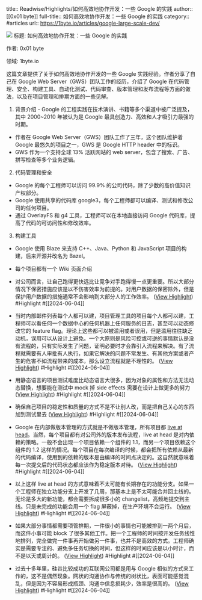 title:: Readwise/Highlights/如何高效地协作开发：一些 Google 的实践
author:: [[0x01 byte]]
full-title:: 如何高效地协作开发：一些 Google 的实践
category:: #articles
url:: https://1byte.io/articles/google-large-scale-dev/

![](https://readwise-assets.s3.amazonaws.com/static/images/article4.6bc1851654a0.png)
标题: 如何高效地协作开发：一些 Google 的实践

作者: 0x01 byte

领域: 1byte.io

这篇文章提供了关于如何高效地协作开发的一些 Google 实践经验。作者分享了自己在 Google Web Server（GWS）团队工作的经历，介绍了 Google 在代码管理、安全、构建工具、自动化测试、代码审查、版本管理和发布流程等方面的做法，以及在项目管理和排期方面的一些见解。

1. 背景介绍
\- Google 的工程实践在技术演讲、书籍等多个渠道中被广泛提及，其中 2000~2010 年被认为是 Google 最具创造力、高效和人才吸引力最强的时期。
- 作者在 Google Web Server（GWS）团队工作了三年，这个团队维护着 Google 最悠久的项目之一，GWS 是 Google HTTP header 中的标识。
- GWS 作为一个支持全球 13% 活跃网站的 web server，包含了搜索、广告、拼写检查等多个业务逻辑。

2. 代码管理和安全
- Google 的每个工程师可以访问 99.9% 的公司代码，除了少数的高价值知识产权部分。
- Google 使用共享的代码库 google3，每个工程师都可以编译、测试和修改公司的任何项目。
- 通过 OverlayFS 和 g4 工具，工程师可以在本地直接访问 Google 代码库，提高了代码的可访问性和修改效率。

3. 构建工具
- Google 使用 Blaze 来支持 C++、Java、Python 和 JavaScript 项目的构建，后来开源并改名为 Bazel。
- 每个项目都有一个 Wiki 页面介绍

- 对公司而言，让自己跑得更快远比让竞争对手跑得慢一点更重要。所以大部分情况下保密措施应该是以不伤害效率为前提的。对用户数据的保密除外，但是保护用户数据的措施通常不会影响到大部分人的工作效率。 ([View Highlight](https://read.readwise.io/read/01hzhbh6kn7121sgszv32nsc21)) #Highlight #[[2024-06-04]]
- 当时内部邮件列表每个人都可以建，项目管理工具的项目每个人都可以建，工程师可以看任何一个数据中心的任何机器上任何服务的日志，甚至可以动态修改它的 feature flag。理论上这些都可以被滥用或者误用，但是滥用往往缺乏动机，误用可以从设计上避免。一个大原则是风险可控或可逆的事情默认是没有流程的，只有实际发生了问题，证明必要时才会靠引入流程来解决。有了流程就需要有人审批有人执行，如果它解决的问题不常发生、有其他方案或者产生的危害不如流程带来的成本，那么设立流程就是不理性的。 ([View Highlight](https://read.readwise.io/read/01hzhbj68q2y9q51yzayxya3ct)) #Highlight #[[2024-06-04]]
- 用静态语言的项目测试难度比动态语言大很多，因为对象的属性和方法无法动态替换，想要能在测试中 mock 掉 side effects 需要在设计上做更多的努力 ([View Highlight](https://read.readwise.io/read/01hzhbm2mtdc0e1kk4283z50fj)) #Highlight #[[2024-06-04]]
- 确保自己项目的稳定性和质量的方式不是不让别人改，而是把自己关心的东西加到测试里去 ([View Highlight](https://read.readwise.io/read/01hzhbmjkrnwwjydwvgd5ee8n1)) #Highlight #[[2024-06-04]]
- Google 在内部做版本管理的方式就是不做版本管理，所有项目都 [live at head](https://www.youtube.com/watch?v=tISy7EJQPzI)。当然，每个项目都有对公司外的版本发布流程，live at head 是对内依赖的策略。一般不会出现一个项目依赖一个组件的 1.1，而另一个项目依赖这个组件的 1.2 这样的情况。每个项目在每次编译的时候，都会把所有依赖从最新的代码编译，使用到的依赖的版本是由编译的时间点决定的。这自然就意味着每一次提交后的代码状态都应该作为稳定版本对待。 ([View Highlight](https://read.readwise.io/read/01hzhbzzfvmv9asds9wwcv1spf)) #Highlight #[[2024-06-04]]
- 以上这样 live at head 的方式意味着不太可能有长期存在的功能分支。如果一个工程师在独立功能分支上开发了几周，那基本上是不太可能合并回主线的。无论是多大的新功能，都会需要拆成很多小的 changelist，高频地提交到主线。只是未完成的功能会用一个 flag 屏蔽掉，在生产环境不会运行。 ([View Highlight](https://read.readwise.io/read/01hzhc7gm230b8v31f2j8d5trg)) #Highlight #[[2024-06-04]]
- 如果大部分事情都需要项管排期，一件很小的事情也可能被排到一两个月后，而这件小事可能 block 了很多其他工作。把一个工程师的时间按开发任务线性地排列，完全做完一件事再开始做另一件事，也并不是高效的方式。工程师确实是需要专注的、避免多任务切换的时间，但这样的时间应该是以小时计，而不是以天或周计的。 ([View Highlight](https://read.readwise.io/read/01hzhc8xm8bsr8cm7f34v3h5w7)) #Highlight #[[2024-06-04]]
- 过去十多年里，硅谷比较成功的互联网公司都是用与 Google 相似的方式来工作的，这不是偶然现象。网状的沟通协作与传统的树状比，表面可能感觉混乱，但是因为不容易形成瓶颈、沟通中信息损耗少，效率是很高的。 ([View Highlight](https://read.readwise.io/read/01hzhcawqzhbp1tbkwy34r0h3g)) #Highlight #[[2024-06-04]]
